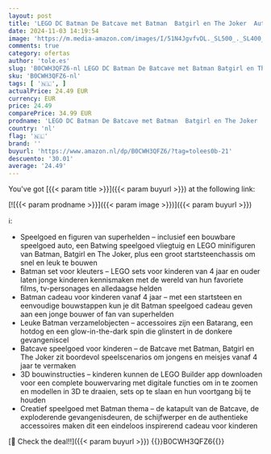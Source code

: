 ```yaml
---
layout: post
title: 'LEGO DC Batman De Batcave met Batman  Batgirl en The Joker  Auto Speelgoed voor Kinderen  Kinderkamer Decoratie  Superhelden Cadeau voor Jongens  Meisjes en Fans vanaf 4 jaar 76272'
date: 2024-11-03 14:19:54
image: 'https://m.media-amazon.com/images/I/51N4JgvfvDL._SL500_._SL400_.jpg'
comments: true
category: ofertas
author: 'tole.es'
slug: 'B0CWH3QFZ6-nl LEGO DC Batman De Batcave met Batman Batgirl en The Joker...'
sku: 'B0CWH3QFZ6-nl'
tags: [ '🇳🇱', ]
actualPrice: 24.49 EUR
currency: EUR
price: 24.49
comparePrice: 34.99 EUR
prodname: 'LEGO DC Batman De Batcave met Batman  Batgirl en The Joker  Auto Speelgoed voor Kinderen  Kinderkamer Decoratie  Superhelden Cadeau voor Jongens  Meisjes en Fans vanaf 4 jaar 76272'
country: 'nl'
flag: '🇳🇱'
brand: ''
buyurl: 'https://www.amazon.nl/dp/B0CWH3QFZ6/?tag=tolees0b-21'
descuento: '30.01'
average: '24.49'
---
```


You've got [{{< param title >}}]({{< param buyurl >}}) at the following link:

[![{{< param prodname >}}]({{< param image >}})]({{< param buyurl >}})

ℹ️:

- Speelgoed en figuren van superhelden – inclusief een bouwbare speelgoed auto, een Batwing speelgoed vliegtuig en LEGO minifiguren van Batman, Batgirl en The Joker, plus een groot startsteenchassis om snel en leuk te bouwen
- Batman set voor kleuters – LEGO sets voor kinderen van 4 jaar en ouder laten jonge kinderen kennismaken met de wereld van hun favoriete films, tv-personages en alledaagse helden
- Batman cadeau voor kinderen vanaf 4 jaar – met een startsteen en eenvoudige bouwstappen kun je dit Batman speelgoed cadeau geven aan een jonge bouwer of fan van superhelden
- Leuke Batman verzamelobjecten – accessoires zijn een Batarang, een hotdog en een glow-in-the-dark spin die glinstert in de donkere gevangeniscel
- Batcave speelgoed voor kinderen – de Batcave met Batman, Batgirl en The Joker zit boordevol speelscenarios om jongens en meisjes vanaf 4 jaar te vermaken
- 3D bouwinstructies – kinderen kunnen de LEGO Builder app downloaden voor een complete bouwervaring met digitale functies om in te zoomen en modellen in 3D te draaien, sets op te slaan en hun voortgang bij te houden
- Creatief speelgoed met Batman thema – de katapult van de Batcave, de exploderende gevangenisdeuren, de schijfwerper en de authentieke accessoires maken dit een eindeloos inspirerend cadeau voor kinderen

[🛒 Check the deal!!]({{< param buyurl >}})
{{<world>}}B0CWH3QFZ6{{</world>}}
